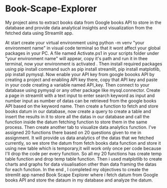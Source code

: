 # Book-Scape-Explorer
My project aims to extract books data from Google books API to store in the database and provide data analytical insights and visualization from the fetched data using Streamlit app.


At start create your virtual environment using python -m venv "your environment name" in visual code terminal so that it wont affect your global packages in your PC. A file named Activate.ps1 in your scripts folder under "your environment name" will appear, copy it's path and run it in thee terminal, now your environment is activated . Then install required packages using pip install command such as pip install streamlit, pip install matplotlib, pip install pymysql. Now enable your API key from google boooks API by creating a project and enabling API key there, copy that API key and paste in your code creating a variable named API_key. Then connect to your database using pymysql or any other package like mysql.connector. Create a page in streamlit with a text input to enter search keyword as input and number input as number of datas can be retrieved from the google books API based on the keyword name. Then create a function to fetch and store books datum in our database, now create a query to create a table and insert the results in it to store all the datas in our database and call the function inside the datum fetching function to store them in the same process. Then create another tab to visualize data analytics function. I've assigned 20 functions there based on 20 questions given to me in assignment. It will provide us data analytics of the datas that we fetched currently, so we store the datum from fetch books data function and store it using new table which is temporary,it will work only once per code because I'll drop the code per every function. So all my 20 functions has create temp table function and drop temp table function. Then i used matplotlib to create charts and graphs for data visualisation other than data framing the datas for each function. In the end , I completed my objectives to create the stremlit app named Book Scape Explorer where i fetch datum from Google books API and store the dataum in my database and analyze the datum. 
